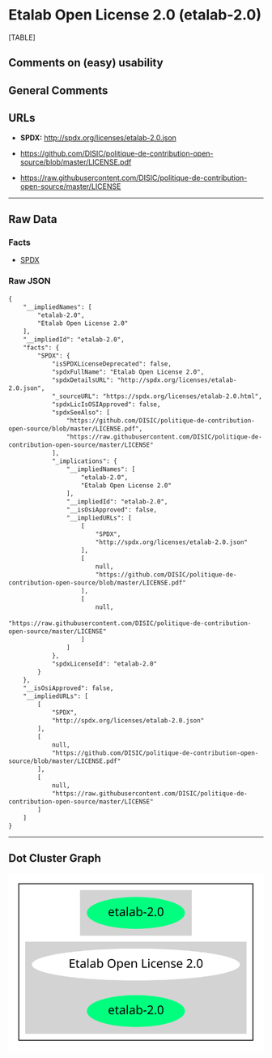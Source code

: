 Etalab Open License 2.0 (etalab-2.0)
====================================

[TABLE]

Comments on (easy) usability
----------------------------

General Comments
----------------

URLs
----

-   **SPDX:** http://spdx.org/licenses/etalab-2.0.json

-   https://github.com/DISIC/politique-de-contribution-open-source/blob/master/LICENSE.pdf

-   https://raw.githubusercontent.com/DISIC/politique-de-contribution-open-source/master/LICENSE

------------------------------------------------------------------------

Raw Data
--------

### Facts

-   [SPDX](https://spdx.org/licenses/etalab-2.0.html "SPDX")

### Raw JSON

    {
        "__impliedNames": [
            "etalab-2.0",
            "Etalab Open License 2.0"
        ],
        "__impliedId": "etalab-2.0",
        "facts": {
            "SPDX": {
                "isSPDXLicenseDeprecated": false,
                "spdxFullName": "Etalab Open License 2.0",
                "spdxDetailsURL": "http://spdx.org/licenses/etalab-2.0.json",
                "_sourceURL": "https://spdx.org/licenses/etalab-2.0.html",
                "spdxLicIsOSIApproved": false,
                "spdxSeeAlso": [
                    "https://github.com/DISIC/politique-de-contribution-open-source/blob/master/LICENSE.pdf",
                    "https://raw.githubusercontent.com/DISIC/politique-de-contribution-open-source/master/LICENSE"
                ],
                "_implications": {
                    "__impliedNames": [
                        "etalab-2.0",
                        "Etalab Open License 2.0"
                    ],
                    "__impliedId": "etalab-2.0",
                    "__isOsiApproved": false,
                    "__impliedURLs": [
                        [
                            "SPDX",
                            "http://spdx.org/licenses/etalab-2.0.json"
                        ],
                        [
                            null,
                            "https://github.com/DISIC/politique-de-contribution-open-source/blob/master/LICENSE.pdf"
                        ],
                        [
                            null,
                            "https://raw.githubusercontent.com/DISIC/politique-de-contribution-open-source/master/LICENSE"
                        ]
                    ]
                },
                "spdxLicenseId": "etalab-2.0"
            }
        },
        "__isOsiApproved": false,
        "__impliedURLs": [
            [
                "SPDX",
                "http://spdx.org/licenses/etalab-2.0.json"
            ],
            [
                null,
                "https://github.com/DISIC/politique-de-contribution-open-source/blob/master/LICENSE.pdf"
            ],
            [
                null,
                "https://raw.githubusercontent.com/DISIC/politique-de-contribution-open-source/master/LICENSE"
            ]
        ]
    }

------------------------------------------------------------------------

Dot Cluster Graph
-----------------

![](../dot/etalab-2.0.svg "dot")